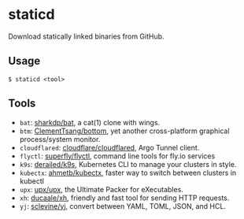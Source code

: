 staticd
=======

Download statically linked binaries from GitHub.

## Usage

```
$ staticd <tool>
```

## Tools

- `bat`: [sharkdp/bat][bat], a cat(1) clone with wings.
- `btm`: [ClementTsang/bottom][btm], yet another cross-platform graphical process/system monitor.
- `cloudflared`: [cloudflare/cloudflared][cloudflared], Argo Tunnel client.
- `flyctl`: [superfly/flyctl][flyctl], command line tools for fly.io services
- `k9s`: [derailed/k9s][k9s], Kubernetes CLI to manage your clusters in style.
- `kubectx`: [ahmetb/kubectx][kubectx], faster way to switch between clusters in kubectl
- `upx`: [upx/upx][upx], the Ultimate Packer for eXecutables.
- `xh`: [ducaale/xh][xh], friendly and fast tool for sending HTTP requests.
- `yj`: [sclevine/yj][yj], convert between YAML, TOML, JSON, and HCL.

[bat]: https://github.com/sharkdp/bat
[btm]: https://github.com/ClementTsang/bottom
[cloudflared]: https://github.com/cloudflare/cloudflared
[flyctl]: https://github.com/superfly/flyctl
[k9s]: https://github.com/derailed/k9s
[kubectx]: https://github.com/ahmetb/kubectx
[upx]: https://github.com/upx/upx
[xh]: https://github.com/ducaale/xh
[yj]: https://github.com/sclevine/yj
